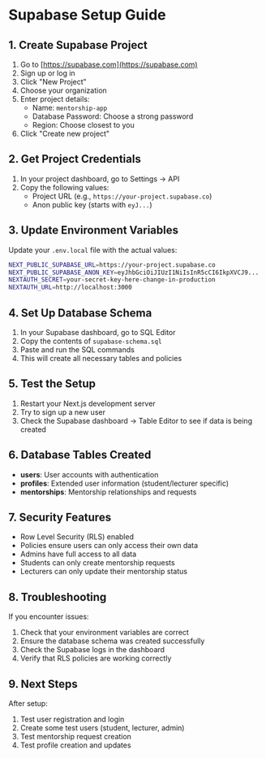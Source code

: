# Supabase Setup Guide

## 1. Create Supabase Project

1. Go to [https://supabase.com](https://supabase.com)
2. Sign up or log in
3. Click "New Project"
4. Choose your organization
5. Enter project details:
   - Name: `mentorship-app`
   - Database Password: Choose a strong password
   - Region: Choose closest to you
6. Click "Create new project"

## 2. Get Project Credentials

1. In your project dashboard, go to Settings → API
2. Copy the following values:
   - Project URL (e.g., `https://your-project.supabase.co`)
   - Anon public key (starts with `eyJ...`)

## 3. Update Environment Variables

Update your `.env.local` file with the actual values:

```bash
NEXT_PUBLIC_SUPABASE_URL=https://your-project.supabase.co
NEXT_PUBLIC_SUPABASE_ANON_KEY=eyJhbGciOiJIUzI1NiIsInR5cCI6IkpXVCJ9...
NEXTAUTH_SECRET=your-secret-key-here-change-in-production
NEXTAUTH_URL=http://localhost:3000
```

## 4. Set Up Database Schema

1. In your Supabase dashboard, go to SQL Editor
2. Copy the contents of `supabase-schema.sql`
3. Paste and run the SQL commands
4. This will create all necessary tables and policies

## 5. Test the Setup

1. Restart your Next.js development server
2. Try to sign up a new user
3. Check the Supabase dashboard → Table Editor to see if data is being created

## 6. Database Tables Created

- **users**: User accounts with authentication
- **profiles**: Extended user information (student/lecturer specific)
- **mentorships**: Mentorship relationships and requests

## 7. Security Features

- Row Level Security (RLS) enabled
- Policies ensure users can only access their own data
- Admins have full access to all data
- Students can only create mentorship requests
- Lecturers can only update their mentorship status

## 8. Troubleshooting

If you encounter issues:

1. Check that your environment variables are correct
2. Ensure the database schema was created successfully
3. Check the Supabase logs in the dashboard
4. Verify that RLS policies are working correctly

## 9. Next Steps

After setup:
1. Test user registration and login
2. Create some test users (student, lecturer, admin)
3. Test mentorship request creation
4. Test profile creation and updates
